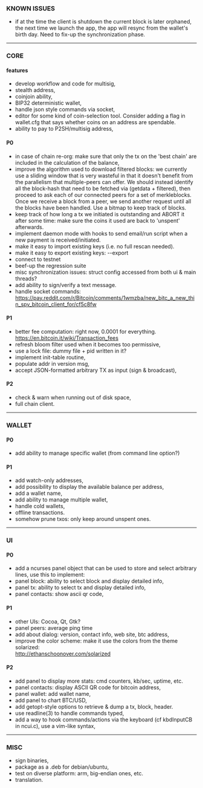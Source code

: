 ### KNOWN ISSUES
* if at the time the client is shutdown the current block is later orphaned,
  the next time we launch the app, the app will resync from the wallet's birth
  day. Need to fix-up the synchronization phase.

---

### CORE

#### features
* develop workflow and code for multisig,
* stealth address,
* coinjoin ability,
* BIP32 deterministic wallet,
* handle json style commands via socket,
* editor for some kind of coin-selection tool. Consider adding a flag in
  wallet.cfg that says whether coins on an address are spendable.
* ability to pay to P2SH/multisig address,

#### P0
* in case of chain re-org: make sure that only the tx on the 'best chain' are
  included in the calculation of the balance,
* improve the algorithm used to download filtered blocks: we currently use a
  sliding window that is very wasteful in that it doesn't benefit from the
  parallelism that multiple-peers can offer. We should instead identify all
  the block-hash that need to be fetched via (getdata + filtered), then proceed
  to ask each of our connected peers for a set of merkleblocks. Once we receive
  a block from a peer, we send another request until all the blocks have been
  handled.  Use a bitmap to keep track of blocks.
* keep track of how long a tx we initiated is outstanding and ABORT it after
  some time: make sure the coins it used are back to 'unspent' afterwards.
* implement daemon mode with hooks to send email/run script when a new payment
  is received/initiated.
* make it easy to import existing keys (i.e. no full rescan needed).
* make it easy to export existing keys: --export
* connect to testnet
* beef-up the regression suite
* misc synchronization issues: struct config accessed from both ui & main
  threads?
* add ability to sign/verify a text message.
* handle socket commands:
  https://pay.reddit.com/r/Bitcoin/comments/1wmzba/new_bitc_a_new_thin_spv_bitcoin_client_for/cf5c8fw

#### P1
* better fee computation: right now, 0.0001 for everything.
    https://en.bitcoin.it/wiki/Transaction_fees
* refresh bloom filter used when it becomes too permissive,
* use a lock file: dummy file + pid written in it?
* implement init-table routine,
* populate addr in version msg,
* accept JSON-formatted arbitrary TX as input (sign & broadcast),

#### P2
* check & warn when running out of disk space,
* full chain client.

---

### WALLET

#### P0
* add ability to manage specific wallet (from command line option?)

#### P1
* add watch-only addresses,
* add possibility to display the available balance per address,
* add a wallet name,
* add ability to manage multiple wallet,
* handle cold wallets,
* offline transactions.
* somehow prune txos: only keep around unspent ones.

---

### UI

#### P0
* add a ncurses panel object that can be used to store and select arbitrary
   lines, use this to implement:
* panel block: ability to select block and display detailed info,
* panel tx: ability to select tx and display detailed info,
* panel contacts: show ascii qr code,

#### P1
* other UIs: Cocoa, Qt, Gtk?
* panel peers: average ping time
* add about dialog: version, contact info, web site, btc address,
* improve the color scheme: make it use the colors from the theme solarized:  
    http://ethanschoonover.com/solarized

#### P2
* add panel to display more stats: cmd counters, kb/sec, uptime, etc.
* panel contacts: display ASCII QR code for bitcoin address,
* panel wallet: add wallet name,
* add panel to chart BTC/USD,
* add getopt-style options to retrieve & dump a tx, block, header.
* use readline(3) to handle commands typed,
* add a way to hook commands/actions via the keyboard (cf kbdInputCB in
   ncui.c), use a vim-like syntax,

---

### MISC

* sign binaries,
* package as a .deb for debian/ubuntu,
* test on diverse platform: arm, big-endian ones, etc.
* translation.
